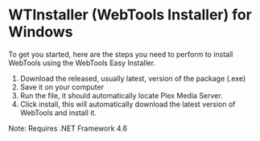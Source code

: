 # WTInstaller (WebTools Installer) for Windows

To get you started, here are the steps you need to perform to install WebTools using the WebTools Easy Installer.

1.  Download the released, usually latest, version of the package (.exe)
2.  Save it on your computer
3.  Run the file, it should automatically locate Plex Media Server.
4.  Click install, this will automatically download the latest version of WebTools and install it.

Note: Requires .NET Framework 4.6